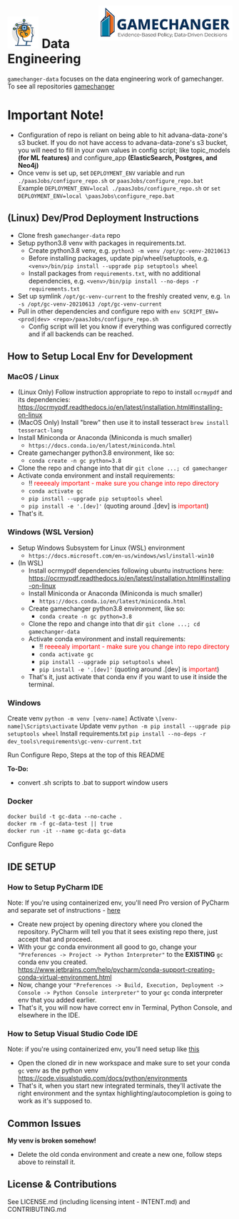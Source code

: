<img src="./img/tags/GAMECHANGER-NoPentagon_RGB@3x.png" align="right"
     alt="Mission Vision Icons" width="300" >

<h1>
<img src="./img/icons/RPA.png" alt="Data Engineering" width="70" aling="left"  >
     Data Engineering
</h1> 

`gamechanger-data` focuses on the data engineering work of gamechanger. To see all repositories [gamechanger](https://github.com/dod-advana/gamechanger)


# Important Note!
- Configuration of repo is reliant on being able to hit advana-data-zone's s3 bucket. If you do not have access to advana-data-zone's s3 bucket, you will need to fill in your own values in config script; like topic_models __(for ML features)__ and configure_app __(ElasticSearch, Postgres, and Neo4j)__
- Once venv is set up, set ``DEPLOYMENT_ENV`` variable and run ``./paasJobs/configure_repo.sh`` or ``paasJobs/configure_repo.bat`` <br>
Example ``DEPLOYMENT_ENV=local ./paasJobs/configure_repo.sh`` or ``set DEPLOYMENT_ENV=local \paasJobs\configure_repo.bat``

## (Linux) Dev/Prod Deployment Instructions

- Clone fresh `gamechanger-data` repo
- Setup python3.8 venv with packages in requirements.txt.
  - Create python3.8 venv, e.g. `python3 -m venv /opt/gc-venv-20210613`
  - Before installing packages, update pip/wheel/setuptools, e.g. `<venv>/bin/pip install --upgrade pip setuptools wheel`
  - Install packages from `requirements.txt`, with no additional dependencies, e.g. `<venv>/bin/pip install --no-deps -r requirements.txt`
- Set up symlink `/opt/gc-venv-current` to the freshly created venv, e.g. `ln -s /opt/gc-venv-20210613 /opt/gc-venv-current`
- Pull in other dependencies and configure repo with `env SCRIPT_ENV=<prod|dev> <repo>/paasJobs/configure_repo.sh`
    - Config script will let you know if everything was configured correctly and if all backends can be reached.
    
## How to Setup Local Env for Development

### MacOS / Linux
- (Linux Only) Follow instruction appropriate to repo to install `ocrmypdf` and its dependencies: https://ocrmypdf.readthedocs.io/en/latest/installation.html#installing-on-linux
- (MacOS Only) Install "brew" then use it to install tesseract `brew install tesseract-lang `
- Install Miniconda or Anaconda (Miniconda is much smaller)
    - `https://docs.conda.io/en/latest/miniconda.html`
- Create gamechanger python3.8 environment, like so:
    - `conda create -n gc python=3.8`
- Clone the repo and change into that dir `git clone ...; cd gamechanger`
- Activate conda environment and install requirements:
    - :bangbang: <span style="color:red"> reeeealy important - make sure you change into repo directory</span>
    - `conda activate gc`
    - `pip install --upgrade pip setuptools wheel`
    - `pip install -e '.[dev]'`  (quoting around .[dev] is <span style="color:red">important</span>)
- That's it.

### Windows (WSL Version)

- Setup Windows Subsystem for Linux (WSL) environment
    - `https://docs.microsoft.com/en-us/windows/wsl/install-win10`
- (In WSL)
    - Install ocrmypdf dependencies following ubuntu instructions here: https://ocrmypdf.readthedocs.io/en/latest/installation.html#installing-on-linux
    - Install Miniconda or Anaconda (Miniconda is much smaller)
        - `https://docs.conda.io/en/latest/miniconda.html`
    - Create gamechanger python3.8 environment, like so:
        - `conda create -n gc python=3.8`
    - Clone the repo and change into that dir `git clone ...; cd gamechanger-data`
    - Activate conda environment and install requirements:
        - :bangbang: <span style="color:red"> reeeealy important - make sure you change into repo directory</span>
        - `conda activate gc`
        - `pip install --upgrade pip setuptools wheel`
        - `pip install -e '.[dev]'` (quoting around .[dev] is <span style="color:red">important</span>)
    - That's it, just activate that conda env if you want to use it inside the terminal.
    
### Windows
Create venv
```python -m venv [venv-name]```
Activate
```\[venv-name]\Scripts\activate```
Update venv
```python -m pip install --upgrade pip setuptools wheel```
Install requirements.txt
```pip install --no-deps -r dev_tools\requirements\gc-venv-current.txt```

Run Configure Repo, Steps at the top of this README

__To-Do:__
- convert .sh scripts to .bat to support window users

### Docker
```shell
docker build -t gc-data --no-cache .
docker rm -f gc-data-test || true
docker run -it --name gc-data gc-data
```
Configure Repo

## IDE SETUP

### How to Setup PyCharm IDE

Note: If you're using containerized env, you'll need Pro version of PyCharm and separate set of instructions - [here](https://www.jetbrains.com/help/pycharm/using-docker-as-a-remote-interpreter.html)


- Create new project by opening directory where you cloned the repository. PyCharm will
tell you that it sees existing repo there, just accept that and proceed.
- With your gc conda environment all good to go, change your `"Preferences -> Project -> Python Interpreter"`
to the **EXISTING** `gc` conda env you created. https://www.jetbrains.com/help/pycharm/conda-support-creating-conda-virtual-environment.html
- Now, change your `"Preferences -> Build, Execution, Deployment -> Console -> Python Console interpreter"`
to your `gc` conda interpreter env that you added earlier.
- That's it, you will now have correct env in Terminal, Python Console, and elsewhere in the IDE.

### How to Setup Visual Studio Code IDE

Note: if you're using containerized env, you'll need setup like [this](https://code.visualstudio.com/learn/develop-cloud/containers)

- Open the cloned dir in new workspace and make sure to set your conda `gc` venv as the python venv
https://code.visualstudio.com/docs/python/environments
- That's it, when you start new integrated terminals, they'll activate the right environment and
the syntax highlighting/autocompletion is going to work as it's supposed to.

## Common Issues

**My venv is broken somehow!**
- Delete the old conda environment and create a new one,
follow steps above to reinstall it.

## License & Contributions
See LICENSE.md (including licensing intent - INTENT.md) and CONTRIBUTING.md